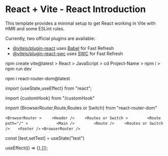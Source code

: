 # React + Vite - React Introduction

This template provides a minimal setup to get React working in Vite with HMR and some ESLint rules.

Currently, two official plugins are available:

- [@vitejs/plugin-react](https://github.com/vitejs/vite-plugin-react/blob/main/packages/plugin-react/README.md) uses [Babel](https://babeljs.io/) for Fast Refresh
- [@vitejs/plugin-react-swc](https://github.com/vitejs/vite-plugin-react-swc) uses [SWC](https://swc.rs/) for Fast Refresh

npm create vite@latest > React > JavaScript > cd Project-Name > npm i > npm run dev

npm i react-router-dom@latest

import {useState,useEffect} from "react";

import {customHook} from "/customHook"

import {BrowserRouter,Route,Routes or Switch} from "react-router-dom"

`<BrowserRouter >`
`    <Header />`
`    <Routes or Switch >`
`        <Route path="/" >`
`            <Main />`
`        <Route />`
`    <Routes or Switch />`
`   <Footer />`
`<BrowserRouter />`

const [test,setTest] = useState("test")

useEffect(() => {},[]);
